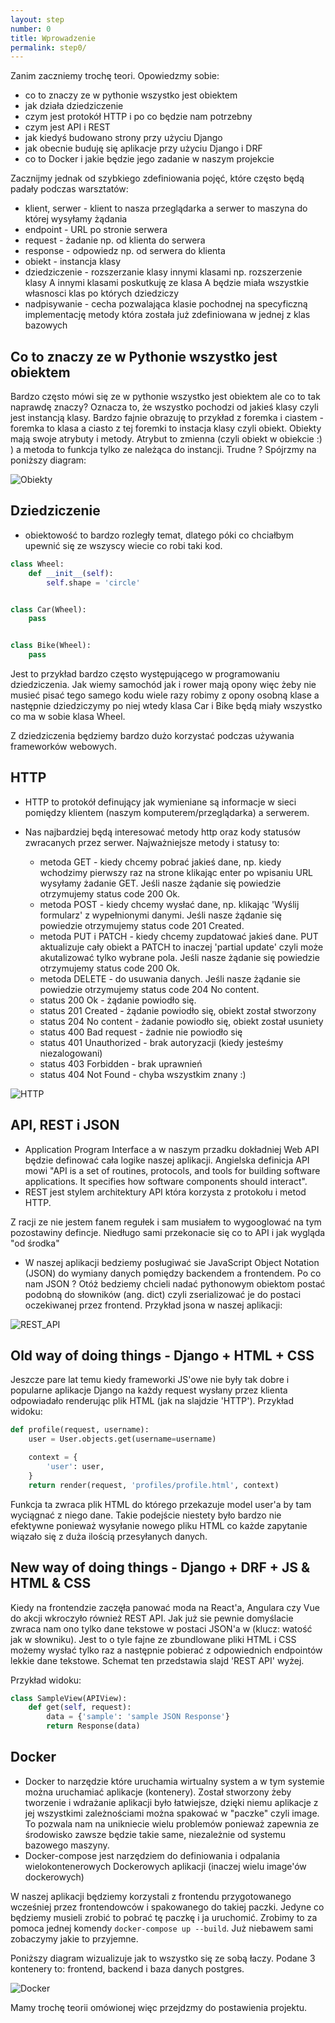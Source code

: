 ```yaml
---
layout: step
number: 0
title: Wprowadzenie
permalink: step0/
---
```


Zanim zaczniemy trochę teori. Opowiedzmy sobie:

- co to znaczy ze w pythonie wszystko jest obiektem
- jak działa dziedziczenie
- czym jest protokół HTTP i po co będzie nam potrzebny
- czym jest API i REST
- jak kiedyś budowano strony przy użyciu Django
- jak obecnie buduję się aplikacje przy użyciu Django i DRF
- co to Docker i jakie będzie jego zadanie w naszym projekcie

Zacznijmy jednak od szybkiego zdefiniowania pojęć, które często będą padały podczas warsztatów:

- klient, serwer - klient to nasza przeglądarka a serwer to maszyna do której wysyłamy żądania
- endpoint - URL po stronie serwera
- request - żadanie np. od klienta do serwera
- response - odpowiedz np. od serwera do klienta
- obiekt - instancja klasy
- dziedziczenie - rozszerzanie klasy innymi klasami np. rozszerzenie klasy A innymi klasami poskutkuję ze klasa A będzie miała wszystkie własnosci klas po których dziedziczy
- nadpisywanie - cecha pozwalająca klasie pochodnej na specyficzną implementację metody która została już zdefiniowana w jednej z klas bazowych


## Co to znaczy ze w Pythonie wszystko jest obiektem

Bardzo często mówi się ze w pythonie wszystko jest obiektem ale co to tak naprawdę znaczy? Oznacza to, że wszystko pochodzi od jakieś klasy czyli jest instancją klasy. Bardzo fajnie obrazuję to przykład z foremka i ciastem - foremka to klasa a ciasto z tej foremki to instacja klasy czyli obiekt. Obiekty mają swoje atrybuty i metody. Atrybut to zmienna (czyli obiekt w obiekcie :) ) a metoda to funkcja tylko ze należąca do instancji. Trudne ? Spójrzmy na poniższy diagram:

![Obiekty](../assets/step0-objects.png)



## Dziedziczenie

- obiektowość to bardzo rozległy temat, dlatego póki co chciałbym upewnić się ze wszyscy wiecie co robi taki kod.

```python
class Wheel:
    def __init__(self):
        self.shape = 'circle'


class Car(Wheel):
    pass


class Bike(Wheel):
    pass
```

Jest to przykład bardzo często występującego w programowaniu dziedziczenia. Jak wiemy samochód jak i rower mają opony więc żeby nie musieć pisać tego samego kodu wiele razy robimy z opony osobną klase a następnie dziedziczymy po niej wtedy klasa Car i Bike będą miały wszystko co ma w sobie klasa Wheel.

Z dziedziczenia będziemy bardzo dużo korzystać podczas używania frameworków webowych.


## HTTP

- HTTP to protokół definujący jak wymieniane są informacje w sieci pomiędzy klientem (naszym komputerem/przeglądarka) a serwerem.


- Nas najbardziej będą interesować metody http oraz kody statusów zwracanych przez serwer. Najważniejsze metody i statusy to:

    - metoda GET - kiedy chcemy pobrać jakieś dane, np. kiedy wchodzimy pierwszy raz na strone klikając enter po wpisaniu URL wysyłamy żadanie GET. Jeśli nasze żądanie się powiedzie otrzymujemy status code 200 Ok.
    - metoda POST - kiedy chcemy wysłać dane, np. klikając 'Wyślij formularz' z wypełnionymi danymi. Jeśli nasze żądanie się powiedzie otrzymujemy status code 201 Created.
    - metoda PUT i PATCH - kiedy chcemy zupdatować jakieś dane. PUT aktualizuje cały obiekt a PATCH to inaczej 'partial update' czyli może akutalizować tylko wybrane pola. Jeśli nasze żądanie się powiedzie otrzymujemy status code 200 Ok.
    - metoda DELETE - do usuwania danych. Jeśli nasze żądanie sie powiedzie otrzymujemy status code 204 No content.
    - status 200 Ok - żądanie powiodło się. 
    - status 201 Created - żądanie powiodło się, obiekt został stworzony
    - status 204 No content - żadanie powiodło się, obiekt został usuniety
    - status 400 Bad request - żadnie nie powiodło się
    - status 401 Unauthorized - brak autoryzacji (kiedy jesteśmy niezalogowani)
    - status 403 Forbidden - brak uprawnień
    - status 404 Not Found - chyba wszystkim znany :)

![HTTP](../assets/step0-http.png)

## API, REST i JSON

- Application Program Interface a w naszym przadku dokładniej Web API będzie definować cała logike naszej aplikacji. Angielska definicja API mowi "API is a set of routines, protocols, and tools for building software applications. It specifies how software components should interact".
- REST jest stylem architektury API która korzysta z protokołu i metod HTTP.

Z racji ze nie jestem fanem regułek i sam musiałem to wygooglować na tym pozostawiny defincje. Niedługo sami przekonacie się co to API i jak wygląda "od środka"

- W naszej aplikacji bedziemy posługiwać sie JavaScript Object Notation (JSON) do wymiany danych pomiędzy backendem a frontendem. Po co nam JSON ? Otóż bedziemy chcieli nadać pythonowym obiektom postać podobną do słowników (ang. dict) czyli zserializować je do postaci oczekiwanej przez frontend. Przykład jsona w naszej aplikacji:

![REST_API](../assets/step0-restapi.png)

## Old way of doing things - Django + HTML + CSS

Jeszcze pare lat temu kiedy frameworki JS'owe nie były tak dobre i popularne aplikacje Django na każdy request wysłany przez klienta odpowiadało renderując plik HTML (jak na slajdzie 'HTTP'). Przykład widoku:

```python
def profile(request, username):
    user = User.objects.get(username=username)

    context = {
        'user': user,
    }
    return render(request, 'profiles/profile.html', context)
```

Funkcja ta zwraca plik HTML do którego przekazuje model user'a by tam wyciągnać z niego dane. Takie podejście niestety było bardzo nie efektywne ponieważ wysyłanie nowego pliku HTML co każde zapytanie wiązało się z duża ilością przesyłanych danych.

## New way of doing things - Django + DRF + JS & HTML & CSS

Kiedy na frontendzie zaczęła panować moda na React'a, Angulara czy Vue do akcji wkroczyło również REST API. Jak już sie pewnie domyślacie zwraca nam ono tylko dane tekstowe w postaci JSON'a w (klucz: watość jak w słowniku). Jest to o tyle fajne ze zbundlowane pliki HTML i CSS możemy wysłać tylko raz a następnie pobierać z odpowiednich endpointów lekkie dane tekstowe. Schemat ten przedstawia slajd 'REST API' wyżej.

Przykład widoku:

```python
class SampleView(APIView):
    def get(self, request):
        data = {'sample': 'sample JSON Response'}
        return Response(data)
```

## Docker

- Docker to narzędzie które uruchamia wirtualny system a w tym systemie można uruchamiać aplikacje (kontenery). Został stworzony żeby tworzenie i wdrażanie aplikacji było łatwiejsze, dzięki niemu aplikacje z jej wszystkimi zależnościami można spakować w "paczke" czyli image. To pozwala nam na unikniecie wielu problemów ponieważ zapewnia ze środowisko zawsze będzie takie same, niezależnie od systemu bazowego maszyny.
- Docker-compose jest narzędziem do definiowania i odpalania wielokontenerowych Dockerowych aplikacji (inaczej wielu image'ów dockerowych)

W naszej aplikacji będziemy korzystali z frontendu przygotowanego wcześniej przez frontendowców i spakowanego do takiej paczki. Jedyne co będziemy musieli zrobić to pobrać tę paczkę i ja uruchomić. Zrobimy to za pomoca jednej komendy `docker-compose up --build`. Już niebawem sami zobaczymy jakie to przyjemne.


Poniższy diagram wizualizuje jak to wszystko się ze sobą łaczy. Podane 3 kontenery to: frontend, backend i baza danych postgres.

![Docker](../assets/step0-docker.png)

Mamy trochę teorii omówionej więc przejdzmy do postawienia projektu. 

